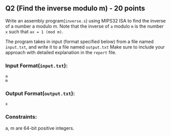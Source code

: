 ## Q2 (Find the inverse modulo m) - 20 points
Write an assembly program(`inverse.s`) using MIPS32 ISA to find the inverse of a number a modulo m. Note that the inverse of `a` modulo `m` is the number `x` such that `ax = 1 (mod m)`. 

The program takes in input (format specified below) from a file named `input.txt`, and write it to a file named `output.txt`
Make sure to include your approach with detailed explanation in the `report` file.

### Input Format(`input.txt`):
```
a 
m
```

### Output Format(`output.txt`):
```
x 
```

### Constraints:
a, m are 64-bit positive integers.